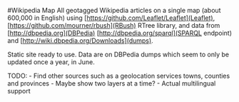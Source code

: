 #Wikipedia Map
All geotagged Wikipedia articles on a single map (about 600,000 in English) using [https://github.com/Leaflet/Leaflet](Leaflet), [https://github.com/mourner/rbush](RBush) RTree library, and data from [http://dbpedia.org](DBPedia) [http://dbpedia.org/sparql](SPARQL endpoint) and [http://wiki.dbpedia.org/Downloads](dumps).

Static site ready to use. Data are on DBPedia dumps which seem to only be updated once a year, in June.

TODO:
    - Find other sources such as a geolocation services towns, counties and provinces
    - Maybe show two layers at a time?
    - Actual multilingual support
